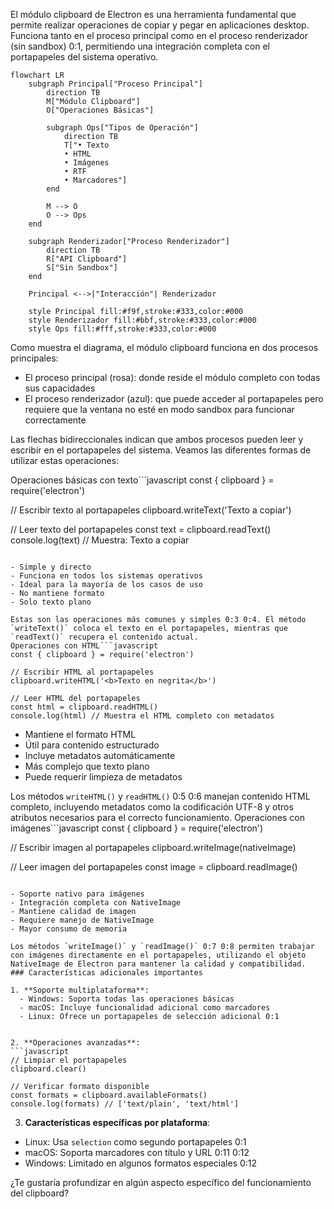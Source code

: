 El módulo clipboard de Electron es una herramienta fundamental que permite realizar operaciones de copiar y pegar en aplicaciones desktop. Funciona tanto en el proceso principal como en el proceso renderizador (sin sandbox) 0:1, permitiendo una integración completa con el portapapeles del sistema operativo.

```mermaid
flowchart LR
    subgraph Principal["Proceso Principal"]
        direction TB
        M["Módulo Clipboard"]
        O["Operaciones Básicas"]
        
        subgraph Ops["Tipos de Operación"]
            direction TB
            T["• Texto
            • HTML
            • Imágenes
            • RTF
            • Marcadores"]
        end
        
        M --> O
        O --> Ops
    end
    
    subgraph Renderizador["Proceso Renderizador"]
        direction TB
        R["API Clipboard"]
        S["Sin Sandbox"]
    end
    
    Principal <-->|"Interacción"| Renderizador
    
    style Principal fill:#f9f,stroke:#333,color:#000
    style Renderizador fill:#bbf,stroke:#333,color:#000
    style Ops fill:#fff,stroke:#333,color:#000
```

Como muestra el diagrama, el módulo clipboard funciona en dos procesos principales:

- El proceso principal (rosa): donde reside el módulo completo con todas sus capacidades
- El proceso renderizador (azul): que puede acceder al portapapeles pero requiere que la ventana no esté en modo sandbox para funcionar correctamente

Las flechas bidireccionales indican que ambos procesos pueden leer y escribir en el portapapeles del sistema. Veamos las diferentes formas de utilizar estas operaciones:

Operaciones básicas con texto```javascript
const { clipboard } = require('electron')

// Escribir texto al portapapeles
clipboard.writeText('Texto a copiar')

// Leer texto del portapapeles
const text = clipboard.readText()
console.log(text) // Muestra: Texto a copiar
```

- Simple y directo
- Funciona en todos los sistemas operativos
- Ideal para la mayoría de los casos de uso
- No mantiene formato
- Solo texto plano

Estas son las operaciones más comunes y simples 0:3 0:4. El método `writeText()` coloca el texto en el portapapeles, mientras que `readText()` recupera el contenido actual.
Operaciones con HTML```javascript
const { clipboard } = require('electron')

// Escribir HTML al portapapeles
clipboard.writeHTML('<b>Texto en negrita</b>')

// Leer HTML del portapapeles
const html = clipboard.readHTML()
console.log(html) // Muestra el HTML completo con metadatos
```

- Mantiene el formato HTML
- Útil para contenido estructurado
- Incluye metadatos automáticamente
- Más complejo que texto plano
- Puede requerir limpieza de metadatos

Los métodos `writeHTML()` y `readHTML()` 0:5 0:6 manejan contenido HTML completo, incluyendo metadatos como la codificación UTF-8 y otros atributos necesarios para el correcto funcionamiento.
Operaciones con imágenes```javascript
const { clipboard } = require('electron')

// Escribir imagen al portapapeles
clipboard.writeImage(nativeImage)

// Leer imagen del portapapeles
const image = clipboard.readImage()
```

- Soporte nativo para imágenes
- Integración completa con NativeImage
- Mantiene calidad de imagen
- Requiere manejo de NativeImage
- Mayor consumo de memoria

Los métodos `writeImage()` y `readImage()` 0:7 0:8 permiten trabajar con imágenes directamente en el portapapeles, utilizando el objeto NativeImage de Electron para mantener la calidad y compatibilidad.
### Características adicionales importantes

1. **Soporte multiplataforma**:
  - Windows: Soporta todas las operaciones básicas
  - macOS: Incluye funcionalidad adicional como marcadores
  - Linux: Ofrece un portapapeles de selección adicional 0:1


2. **Operaciones avanzadas**:
```javascript
// Limpiar el portapapeles
clipboard.clear()

// Verificar formato disponible
const formats = clipboard.availableFormats()
console.log(formats) // ['text/plain', 'text/html']
```


3. **Características específicas por plataforma**:
  - Linux: Usa `selection` como segundo portapapeles 0:1
  - macOS: Soporta marcadores con título y URL 0:11 0:12
  - Windows: Limitado en algunos formatos especiales 0:12



¿Te gustaría profundizar en algún aspecto específico del funcionamiento del clipboard?
